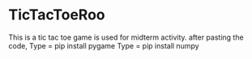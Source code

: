 # TicTacToeRoo
This is a tic tac toe game is used for midterm activity.
after pasting the code, 
Type = pip install pygame
Type = pip install numpy
